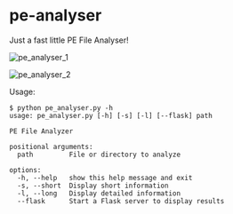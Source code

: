# pe-analyser
Just a fast little PE File Analyser!

![pe_analyser_1](https://github.com/user-attachments/assets/cc7121de-8c0a-416e-bbc5-8f405c304117)

![pe_analyser_2](https://github.com/user-attachments/assets/57d9333b-99e5-4f99-bf05-e8626256b61d)

Usage:
```
$ python pe_analyser.py -h
usage: pe_analyser.py [-h] [-s] [-l] [--flask] path

PE File Analyzer

positional arguments:
  path         File or directory to analyze

options:
  -h, --help   show this help message and exit
  -s, --short  Display short information
  -l, --long   Display detailed information
  --flask      Start a Flask server to display results
```
